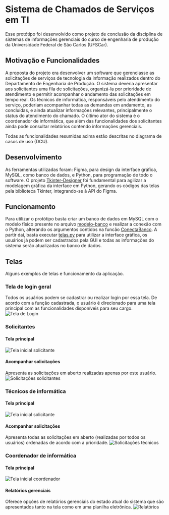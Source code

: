 # Sistema de Chamados de Serviços em TI

Esse protótipo foi desenvolvido como projeto de conclusão da disciplina de sistemas de informações gerenciais do curso de engenharia de produção da Universidade Federal de São Carlos (UFSCar).

## Motivação e Funcionalidades

A proposta do projeto era desenvolver um software que gerenciasse as solicitações de serviços de 
tecnologia da informação realizados dentro do Departamento de Engenharia de Produção. O sistema deveria 
apresentar aos solicitantes uma fila de solicitações, organizá-la por prioridade de atendimento e permitir
acompanhar o andamento das solicitações em tempo real. Os técnicos de informática, responsáveis pelo atendimento do serviço,
poderiam acompanhar todas as demandas em andamento, as concluídas, e ainda atualizar informações relevantes, principalmente
o status do atendimento do chamado. O último ator do sistema é o coordenador de informática, que além das funcionalidades dos solicitantes
ainda pode consultar relatórios contendo informações gerenciais.

Todas as funcionalidades resumidas acima estão descritas no diagrama de casos de uso (DCU).

## Desenvolvimento

As ferramentas utilizadas foram: Figma, para design da interface gráfica, MySQL, como banco de dados, e Python, para programação
de todo o software. O projeto [Tkinter-Designer](https://github.com/ParthJadhav/Tkinter-Designer) 
foi fundamental para agilizar a modelagem gráfica da interface em Python, gerando os códigos das telas pela biblioteca Tkinter,
integrando-se à API do Figma.

## Funcionamento
Para utilizar o protótipo basta criar um banco de dados em MySQL com o modelo físico presente no arquivo [modelo-banco](modelo-banco.txt) e realizar a conexão com o Python, alterando os argumentos contidos na funcão [ConectaBanco](conecta_banco.py).
A partir daí, basta executar [telas.py](telas.py) para utilizar a interface gráfica, os usuários já podem ser cadastrados pela GUI 
e todas as informações do sistema serão atualizadas no banco de dados.

## Telas
Alguns exemplos de telas e funcionamento da aplicação.

### Tela de login geral
Todos os usuários podem se cadastrar ou realizar login por essa tela. De acordo com a função cadastrada, o usuário é direcionado para uma tela principal com as funcionalidades disponíveis para seu cargo.
![Tela de Login](img/login.png)


### Solicitantes
#### Tela principal
![Tela inicial solicitante](img/main-solicitante.png)

#### Acompanhar solicitações
Apresenta as solicitações em aberto realizadas apenas por este usuário.
![Solicitações solicitantes](img/solicitacoes-solicitante.png)

### Técnicos de informática
#### Tela principal
![Tela inicial solicitante](img/main-tecnico.png)

#### Acompanhar solicitações
Apresenta todas as solicitações em aberto (realizadas por todos os usuários) ordenadas de acordo com a prioridade. 
![Solicitações técnicos](img/solicitacoes-tecnico.png)

### Coordenador de informática
#### Tela principal
![Tela inicial coordenador](img/main-coordenador.png)

#### Relatórios gerenciais
Oferece opções de relatórios gerenciais do estado atual do sistema que são apresentados tanto na tela como em uma planilha eletrônica.
![Relatórios](img/relatorios.png)